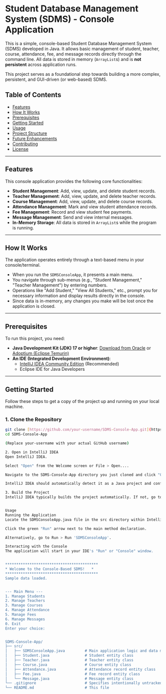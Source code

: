 # Student Database Management System (SDMS) - Console Application

This is a simple, console-based Student Database Management System (SDMS) developed in Java. It allows basic management of student, teacher, course, attendance, fee, and message records directly through the command line. All data is stored in memory (`ArrayList`s) and is **not persistent** across application runs.

This project serves as a foundational step towards building a more complex, persistent, and GUI-driven (or web-based) SDMS.

## Table of Contents

* [Features](#features)
* [How It Works](#how-it-works)
* [Prerequisites](#prerequisites)
* [Getting Started](#getting-started)
* [Usage](#usage)
* [Project Structure](#project-structure)
* [Future Enhancements](#future-enhancements)
* [Contributing](#contributing)
* [License](#license)

---

## Features

This console application provides the following core functionalities:

* **Student Management**: Add, view, update, and delete student records.
* **Teacher Management**: Add, view, update, and delete teacher records.
* **Course Management**: Add, view, update, and delete course records.
* **Attendance Management**: Mark and view student attendance records.
* **Fee Management**: Record and view student fee payments.
* **Message Management**: Send and view internal messages.
* **In-Memory Storage**: All data is stored in `ArrayList`s while the program is running.

---

## How It Works

The application operates entirely through a text-based menu in your console/terminal.

* When you run the `SDMSConsoleApp`, it presents a main menu.
* You navigate through sub-menus (e.g., "Student Management," "Teacher Management") by entering numbers.
* Operations like "Add Student," "View All Students," etc., prompt you for necessary information and display results directly in the console.
* Since data is in-memory, any changes you make will be lost once the application is closed.

---

## Prerequisites

To run this project, you need:

* **Java Development Kit (JDK) 17 or higher**: [Download from Oracle](https://www.oracle.com/java/technologies/downloads/) or [Adoptium (Eclipse Temurin)](https://adoptium.net/)
* **An IDE (Integrated Development Environment)**:
    * [IntelliJ IDEA Community Edition](https://www.jetbrains.com/idea/download/) (Recommended)
    * Eclipse IDE for Java Developers

---

## Getting Started

Follow these steps to get a copy of the project up and running on your local machine.

### 1. Clone the Repository

```bash
git clone [https://github.com/your-username/SDMS-Console-App.git](https://github.com/your-username/SDMS-Console-App.git)
cd SDMS-Console-App

(Replace your-username with your actual GitHub username)

2. Open in IntelliJ IDEA
Open IntelliJ IDEA.

Select "Open" from the Welcome screen or File > Open....

Navigate to the SDMS-Console-App directory you just cloned and click "OK".

IntelliJ IDEA should automatically detect it as a Java project and configure the JDK.

3. Build the Project
IntelliJ IDEA typically builds the project automatically. If not, go to Build > Build Project.


Usage
Running the Application
Locate the SDMSConsoleApp.java file in the src directory within IntelliJ IDEA.

Click the green "Run" arrow next to the main method declaration.

Alternatively, go to Run > Run 'SDMSConsoleApp'.

Interacting with the Console
The application will start in your IDE's "Run" or "Console" window.


******************************************
* Welcome to the Console-Based SDMS!   *
******************************************
Sample data loaded.


--- Main Menu ---
1. Manage Students
2. Manage Teachers
3. Manage Courses
4. Manage Attendance
5. Manage Fees
6. Manage Messages
0. Exit
Enter your choice:


SDMS-Console-App/
├── src/
│   ├── SDMSConsoleApp.java         # Main application logic and data management
│   ├── Student.java                # Student entity class
│   ├── Teacher.java                # Teacher entity class
│   ├── Course.java                 # Course entity class
│   ├── Attendance.java             # Attendance record entity class
│   ├── Fee.java                    # Fee record entity class
│   └── Message.java                # Message entity class
└── .gitignore                      # Specifies intentionally untracked files to ignore
└── README.md                       # This file
